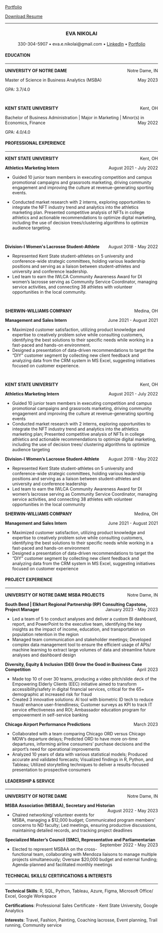 <a href="https://eva-nikolai.github.io/">Portfolio</a>

<a href="EvaNikolai_Resume.pdf">Download Resume</a>
<hr>
<h3 style="text-align: center;">
<strong>EVA NIKOLAI</strong>
</h3>
<p style="text-align: center;">
330-304-5907 • eva.e.nikolai@gmail.com •
<a href="https://www.linkedin.com/in/evanikolai/">LinkedIn</a> •
<a href="https://eva-nikolai.github.io/">Portfolio</a></p>

<h4><strong>EDUCATION</strong></h4>
<hr>
<p style="text-align:left;">
<strong> UNIVERSITY OF NOTRE DAME</strong> <span style="float:right;">
Notre Dame, IN </span>
</p>
<p>
Master of Science in Business Analytics (MSBA) <span
style="float:right;"> May 2023 </span>
</p>
<p>
GPA: 3.7/4.0
</p>
<br>
<p style="text-align:left;">
<strong> KENT STATE UNIVERSITY</strong> <span style="float:right;">
Kent, OH </span>
</p>
<p>
Bachelor of Business Administration | Major in Marketing | Minor(s) in
Economics, Finance <span style="float:right;"> May 2022 </span>
</p>
<p>
GPA: 4.0/4.0
</p>


<h4><strong>PROFESSIONAL EXPERIENCE</strong></h4>
<hr>

<p style="text-align:left;"><strong>
    KENT STATE UNIVERSITY</strong>
    <span style="float:right;">
        Kent, OH
    </span>
</p>
<p style="text-align:left;"><b>
    Athletics Marketing Intern</b>
    <span style="float:right;">
        August 2021 - July 2022
    </span>
</p>

- Guided 10 junior team members in executing competition and campus promotional campaigns and grassroots marketing, driving community engagement and improving the culture at revenue-generating sporting events.

- Conducted market research with 2 interns, exploring opportunities to integrate the NFT industry trend and analytics into the athletics marketing plan. Presented competitive analysis of NFTs in college athletics and actionable recommendations to optimize digital marketing, including the use of decision trees/clustering algorithms to optimize audience targeting. 
<br>

<p style="text-align:left;"><b>
    Division-I Women's Lacrosse Student-Athlete</b>
    <span style="float:right;">
        August 2018 - May 2022
    </span>
</p>

- Represented Kent State student-athletes on 5 university and conference-wide strategic committees, holding various leadership positions and serving as a liaison between student-athletes and university and conference leadership. 
- Led team to earn the IWLCA Community Awareness Award for DI women’s lacrosse serving as Community Service Coordinator, managing service activities, and connecting 38 athletes with volunteer opportunities in the local community. 
<br>
<p style="text-align:left;"><strong>
    SHERWIN-WILLIAMS COMPANY </strong>
    <span style="float:right;">
        Medina, OH
    </span>
</p>
<p style="text-align:left;"><b>
    Management and Sales Intern</b>
    <span style="float:right;">
        June 2021 - August 2021
    </span>
</p>

- Maximized customer satisfaction, utilizing product knowledge and expertise to creatively problem solve while consulting customers, identifying the best solutions to their specific needs while working in a fast-paced and hands-on environment.
- Designed a presentation of data-driven recommendations to target the “DIY” customer segment by collecting new client feedback and analyzing data from the CRM system in MS Excel, suggesting initiatives focused on customer experience.
<br>


<p style="text-align:left;">
<strong> KENT STATE UNIVERSITY</strong> <span style="float:right;">
Kent, OH </span>
</p>
<p style="text-align:left;">
<b> Athletics Marketing Intern</b> <span style="float:right;"> August
2021 - July 2022 </span>
</p>

  - Guided 10 junior team members in executing competition and campus promotional campaigns and grassroots marketing, driving community engagement and improving the culture at revenue-generating sporting events <br>
  - Conducted market research with 2 interns, exploring opportunities to integrate the NFT industry trend and analytics into the athletics marketing plan; Presented competitive analysis of NFTs in college athletics and actionable recommendations to optimize digital marketing, including the use of decision trees/ clustering algorithms to optimize audience targeting  <br>

<p style="text-align:left;">
<b> Division-I Women’s Lacrosse Student-Athlete</b> <span
style="float:right;"> August 2018 - May 2022 </span>
</p>

  - Represented Kent State student-athletes on 5 university and conference-wide strategic committees, holding various leadership positions and serving as a liaison between student-athletes and university and conference leadership 
  - Led team to earn the IWLCA Community Awareness Award for DI women’s lacrosse serving as Community Service Coordinator, managing service activities, and connecting 38 athletes with volunteer opportunities in the local community 

<p style="text-align:left;">
<strong> SHERWIN-WILLIAMS COMPANY</strong> <span style="float:right;">
Medina, OH </span>
</p>
<p style="text-align:left;">
<b> Management and Sales Intern</b> <span style="float:right;"> June
2021 - August 2021 </span>
</p>

  - Maximized customer satisfaction, utilizing product knowledge and expertise to creatively problem solve while consulting customers, identifying the best solutions to their specific needs while working in a fast-paced and hands-on environment <br>
  - Designed a presentation of data-driven recommendations to target the “DIY” customer segment by collecting new client feedback and analyzing data from the CRM system in MS Excel, suggesting initiatives focused on customer experience <br>

<h4>
<strong>PROJECT EXPERIENCE</strong>
</h4>
<hr>
<p style="text-align:left;">
<strong> UNIVERSITY OF NOTRE DAME MSBA PROJECTS</strong> <span
style="float:right;"> Notre Dame, IN </span>
</p>
<p style="text-align:left;">
<b> South Bend | Elkhart Regional Partnership (RP) Consulting Capstone,
Project Manager</b> <span style="float:right;"> January 2023 - May 2023
</span>
</p>

  - Led a team of 5 to conduct analyses and deliver a custom BI dashboard, report, and PowerPoint to the executive team, identifying the key insights as the impact of income, education, and transportation on population retention in the region <br>
  - Managed team communication and stakeholder meetings; Developed complex data management tool to ensure the efficient usage of APIs/ machine learning to extract large volumes of data and streamline future analyses and dashboard design <br>

<p style="text-align:left;">
<b> Diversity, Equity & Inclusion (DEI) Grow the Good in Business Case
Competition</b> <span style="float:right;"> April 2023 </span>
</p>

  - Made top 10 of over 30 teams, producing a video pitch/slide deck of the Empowering Elderly Clients (EEC) initiative aimed to transform accessibility/safety in digital financial services, critical for the 65+ demographic at increased risk for fraud <br>
  - Created 3 innovative solutions: AI tool with biometric ID tech to reduce fraud/ enhance user-friendliness; Customer surveys as KPI to track IT service effectiveness and ROI; Ambassador education program for empowerment in self-service banking <br>

<p style="text-align:left;">
<b> Chicago Airport Performance Predictions</b> <span
style="float:right;"> March 2023 </span>
</p>

  - Collaborated with a team comparing Chicago ORD versus Chicago MDW’s departure delays; Predicted ORD to have more on-time departures, informing airline consumers’ purchase decisions and the airport’s need for operational improvements <br>
  - Analyzed 10 years of data with various statistical models; Produced accurate and validated forecasts; Visualized findings in R, Python, and Tableau; Utilized storytelling techniques to deliver a results-focused presentation to prospective consumers <br>

<h4>
<strong>LEADERSHIP & SERVICE</strong>
</h4>
<hr>
<p style="text-align:left;">
<strong> UNIVERSITY OF NOTRE DAME</strong> <span style="float:right;">
Notre Dame, IN </span>
</p>
<p style="text-align:left;">
<b> MSBA Association (MSBAA), Secretary and Historian</b> <span
style="float:right;"> August 2022 - May 2023 </span>
</p>

  - Chaired networking/ volunteer events for MSBA, managing a $12,000 budget; Communicated program members’ concerns to ND faculty; Led meetings, ensuring productive discussions, maintaining detailed records, and tracking project deadlines <br>

<p style="text-align:left;">
<b> Specialized Master’s Council (SMC), Representative and
Parliamentarian</b> <span style="float:right;"> September 2022 - May
2023 </span>
</p>

  - Elected to represent MSBAA on the cross-functional team, collaborating with Mendoza liaisons to manage multiple projects simultaneously; Oversaw $20,000 budget and external funding; Agenda-planned and facilitated monthly meetings <br>

<h4>
<strong>TECHNICAL SKILLS/ CERTIFICATIONS & INTERESTS</strong>
</h4>
<hr>
<p >
<strong>Technical Skills</strong>: R, SQL, Python, Tableau, Azure,
Figma, Microsoft Office/ Excel, Google Workspace <br>
</p>
<p >
<strong>Certifications</strong>: Professional Sales Certificate - Kent
State University, Google Analytics <br>
</p>
<p >
<strong>Interests</strong>: Travel, Fashion, Painting, Coaching
lacrosse, Event planning, Trail running, Community service
</p>
